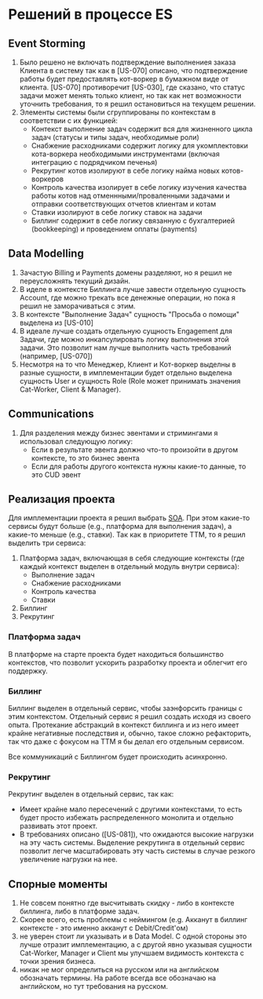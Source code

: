 # Решений в процессе ES

## Event Storming

1. Было решено не включать подтверждение выполнениея заказа Клиента в систему так как в [US-070] описано, что 
подтверждение работы будет предоставлять кот-воркер в бумажном виде от клиента. [US-070] противоречит [US-030], где 
сказано, что статус задачи может менять только клиент, но так как нет возможности уточнить требования, то я решил 
остановиться на текущем решении.
2. Элементы системы были сгруппированы по контекстам в соответствии с их функцией:
   - Контекст выполнение задач содержит вся для жизненного цикла задач (статусы и типы задач, необходимые роли)
   - Снабжение расходниками содержит логику для укомплектовки кота-воркера необходимыми инструментами (включая 
   интеграцию с подрядчиком печенья)
   - Рекрутинг котов изолируют в себе логику найма новых котов-воркеров
   - Контроль качества изолирует в себе логику изучения качества работы котов над отменнными/проваленными задачами 
   и отправки соответствующих отчетов клиентам и котам
   - Ставки изолируют в себе логику ставок на задачи
   - Биллинг содержит в себе логику связанную с бухгалтерией (bookkeeping) и проведением оплаты (payments)

## Data Modelling

1. Зачастую Billing и Payments домены разделяют, но я решил не переусложнять текущий дизайн.
2. В иделе в контексте Биллинга лучше завести отдельную сущность Account, где можно трекать все денежные операции, но пока 
я решил не заморачиваться с этим.
3. В контексте "Выполнение Задач" сущность "Просьба о помощи" выделена из [US-010]
4. В идеале лучше создать отдельную сущность Engagement для Задачи, где можно инкапсулировать логику выполнения этой задачи. 
Это позволит нам лучше выполнить часть требований (например, [US-070])
5. Несмотря на то что Менеджер, Клиент и Кот-воркер выделны в разные сущности, в имплементации будет отдельно выделена 
сущность User и сущность Role (Role может принимать значения Cat-Worker, Client & Manager).

## Communications

1. Для разделения между бизнес эвентами и стримингами я использовал следующую логику:
   - Если в результате эвента должно что-то произойти в другом контексте, то это бизнес эвента
   - Если для работы другого контекста нужны какие-то данные, то это CUD эвент

## Реализация проекта

Для имплементации проекта я решил выбрать [SOA](https://en.wikipedia.org/wiki/Service-oriented_architecture).
При этом какие-то сервисы будут больше (e.g., платформа для выполнения задач), а какие-то меньше (e.g., ставки).
Так как в приоритете TTM, то я решил выделить три сервиса:
1. Платформа задач, включающая в себя следующие контексты (где каждый контекст выделен в отдельный модуль внутри сервиса):
   - Выполнение задач
   - Снабжение расходниками
   - Контроль качества
   - Ставки
2. Биллинг
3. Рекрутинг

### Платформа задач

В платформе на старте проекта будет находиться большинство контекстов, что позволит ускорить разработку проекта и 
облегчит его поддержку.

### Биллинг

Биллинг выделен в отдельный сервис, чтобы заэнфорсить границы с этим контекстом. Отдельный сервис я решил создать 
исходя из своего опыта. Протекание абстракций в контекст биллинга и из него имеет крайне негативные последствия и, обычно, 
такое сложно рефакторить, так что даже с фокусом на TTM я бы делал его отдельным сервисом.

Все коммуникаций с Биллингом будет происходить асинхронно.

### Рекрутинг

Рекрутинг выделен в отдельный сервис, так как:
- Имеет крайне мало пересечений с другими контекстами, то есть будет просто избежать распределенного монолита и отдельно 
развивать этот проект.
- В требованиях описано ([US-081]), что ожидаются высокие нагрузки на эту часть системы. Выделение рекрутинга в отдельный 
сервис позволит легче масштабировать эту часть системы в случае резкого увеличение нагрузки на нее.

## Спорные моменты

1. Не совсем понятно где высчитывать скидку - либо в контексте биллинга, либо в платформе задач.
2. Скорее всего, есть проблемы с неймингом (e.g. Акканут в биллинг контексте - это именно акканут с Debit/Credit'ом) 
3. не уверен стоит ли указывать <User> и <Role> в Data Model. С одной стороны это лучше отразит имплементацию, а с
другой явно указывая сущности Cat-Worker, Manager и Client мы улучшаем видимость контекста с точки зрения бизнеса.
4. никак не мог определиться на русском или на английском обозначать термины. На работе всегда все обозначаю на 
английском, но тут требования на русском.
